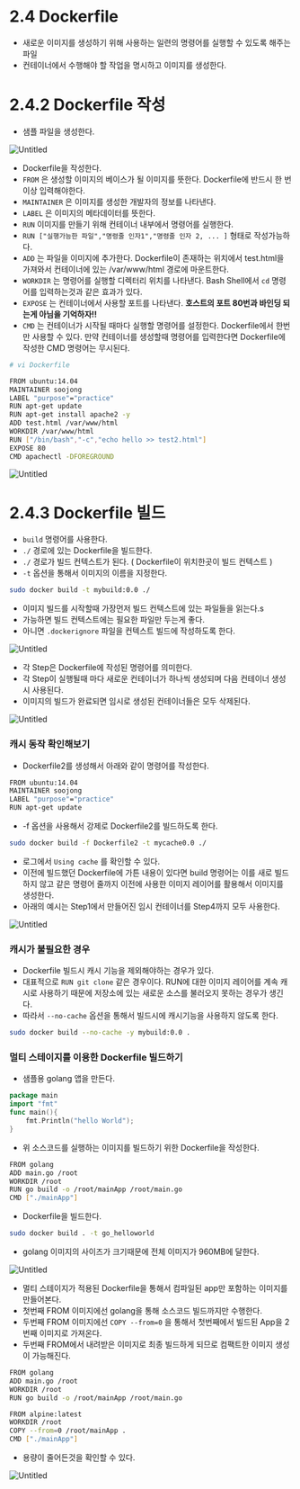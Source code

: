 # 2.4 Dockerfile

- 새로운 이미지를 생성하기 위해 사용하는 일련의 명령어를 실행할 수 있도록 해주는 파일
- 컨테이너에서 수행해야 할 작업을 명시하고 이미지를 생성한다.

# 2.4.2 Dockerfile 작성

- 샘플 파일을 생성한다.

![Untitled](./images/2-4/Untitled.png)

- Dockerfile을 작성한다.
- `FROM` 은 생성할 이미지의 베이스가 될 이미지를 뜻한다. Dockerfile에 반드시 한 번 이상 입력해야한다.
- `MAINTAINER` 은 이미지를 생성한 개발자의 정보를 나타낸다.
- `LABEL` 은 이미지의 메타데이터를 뜻한다.
- `RUN` 이미지를 만들기 위해 컨테이너 내부에서 명령어를 실행한다.
- `RUN ["실행가능한 파일","명령줄 인자1","명령줄 인자 2, ... ]` 형태로 작성가능하다.
- `ADD` 는 파일을 이미지에 추가한다. Dockerfile이 존재하는 위치에서 test.html을 가져와서 컨테이너에 있는 /var/www/html 경로에 마운트한다.
- `WORKDIR` 는 명령어를 실행할 디렉터리 위치를 나타낸다. Bash Shell에서 `cd` 명령어를 입력하는것과 같은 효과가 있다.
- `EXPOSE` 는 컨테이너에서 사용할 포트를 나타낸다. **호스트의 포트 80번과 바인딩 되는게 아님을 기억하자!!**
- `CMD` 는 컨테이너가 시작될 때마다 실행할 명령어를 설정한다. Dockerfile에서 한번만 사용할 수 있다. 만약 컨테이너를 생성할때 명령어를 입력한다면 Dockerfile에 작성한 CMD 명령어는 무시된다.

```bash
# vi Dockerfile

FROM ubuntu:14.04
MAINTAINER soojong
LABEL "purpose"="practice"
RUN apt-get update
RUN apt-get install apache2 -y
ADD test.html /var/www/html
WORKDIR /var/www/html
RUN ["/bin/bash","-c","echo hello >> test2.html"]
EXPOSE 80
CMD apachectl -DFOREGROUND
```

![Untitled](./images/2-4/Untitled%201.png)

# 2.4.3 Dockerfile 빌드

- `build` 명령어를 사용한다.
- `./` 경로에 있는 Dockerfile을 빌드한다.
- `./` 경로가 빌드 컨텍스트가 된다. ( Dockerfile이 위치한곳이 빌드 컨텍스트 )
- `-t` 옵션을 통해서 이미지의 이름을 지정한다.

```bash
sudo docker build -t mybuild:0.0 ./
```

- 이미지 빌드를 시작할때 가장먼저 빌드 컨텍스트에 있는 파일들을 읽는다.s
- 가능하면 빌드 컨텍스트에는 필요한 파일만 두는게 좋다.
- 아니면 `.dockerignore` 파일을 컨텍스트 빌드에 작성하도록 한다.

![Untitled](./images/2-4/Untitled%202.png)

- 각 Step은 Dockerfile에 작성된 명령어를 의미한다.
- 각 Step이 실행될때 마다 새로운 컨테이너가 하나씩 생성되며 다음 컨테이너 생성시 사용된다.
- 이미지의 빌드가 완료되면 임시로 생성된 컨테이너들은 모두 삭제된다.

![Untitled](./images/2-4/Untitled%203.png)

### 캐시 동작 확인해보기

- Dockerfile2를 생성해서 아래와 같이 명령어를 작성한다.

```bash
FROM ubuntu:14.04
MAINTAINER soojong
LABEL "purpose"="practice"
RUN apt-get update
```

- -f 옵션을 사용해서 강제로 Dockerfile2를 빌드하도록 한다.

```bash
sudo docker build -f Dockerfile2 -t mycache0.0 ./
```

- 로그에서 `Using cache` 를 확인할 수 있다.
- 이전에 빌드했던 Dockerfile에 가튼 내용이 있다면 build 명령어는 이를 새로 빌드하지 않고 같은 명령어 줄까지 이전에 사용한 이미지 레이어를 활용해서 이미지를 생성한다.
- 아래의 예시는 Step1에서 만들어진 임시 컨테이너를 Step4까지 모두 사용한다.

![Untitled](./images/2-4/Untitled%204.png)

### 캐시가 불필요한 경우

- Dockerfile 빌드시 캐시 기능을 제외해야하는 경우가 있다.
- 대표적으로 `RUN git clone` 같은 경우이다. RUN에 대한 이미지 레이어를 계속 캐시로 사용하기 때문에 저장소에 있는 새로운 소스를 불러오지 못하는 경우가 생긴다.
- 따라서 `--no-cache` 옵션을 통해서 빌드시에 캐시기능을 사용하지 않도록 한다.

```bash
sudo docker build --no-cache -y mybuild:0.0 .
```

### 멀티 스테이지를 이용한 Dockerfile 빌드하기

- 샘플용 golang 앱을 만든다.

```go
package main
import "fmt"
func main(){
	fmt.Println("hello World");
}
```

- 위 소스코드를 실행하는 이미지를 빌드하기 위한 Dockerfile을 작성한다.

```bash
FROM golang
ADD main.go /root
WORKDIR /root
RUN go build -o /root/mainApp /root/main.go
CMD ["./mainApp"]
```

- Dockerfile을 빌드한다.

```bash
sudo docker build . -t go_helloworld
```

- golang 이미지의 사이즈가 크기때문에 전체 이미지가 960MB에 달한다.

![Untitled](./images/2-4/Untitled%205.png)

- 멀티 스테이지가 적용된 Dockerfile을 통해서 컴파일된 app만 포함하는 이미지를 만들어본다.
- 첫번째 FROM 이미지에선 golang을 통해 소스코드 빌드까지만 수행한다.
- 두번째 FROM 이미지에선 `COPY --from=0` 을 통해서 첫번째에서 빌드된 App을 2번째 이미지로 가져온다.
- 두번째 FROM에서 내려받은 이미지로 최종 빌드하게 되므로 컴팩트한 이미지 생성이 가능해진다.

```bash
FROM golang
ADD main.go /root
WORKDIR /root
RUN go build -o /root/mainApp /root/main.go

FROM alpine:latest
WORKDIR /root
COPY --from=0 /root/mainApp .
CMD ["./mainApp"]
```

- 용량이 줄어든것을 확인할 수 있다.

![Untitled](./images/2-4/Untitled%206.png)
